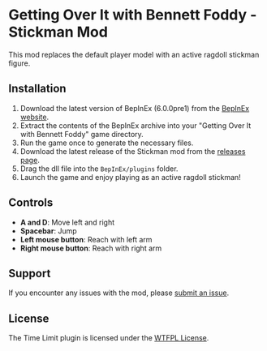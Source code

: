# Getting Over It with Bennett Foddy - Stickman Mod

This mod replaces the default player model with an active ragdoll stickman figure.

## Installation

1. Download the latest version of BepInEx (6.0.0pre1) from the [BepInEx website](https://github.com/BepInEx/BepInEx/releases).
2. Extract the contents of the BepInEx archive into your "Getting Over It with Bennett Foddy" game directory.
3. Run the game once to generate the necessary files.
4. Download the latest release of the Stickman mod from the [releases page](https://github.com/MrBoogyBam/GOI-Stickman/releases).
5. Drag the dll file into the `BepInEx/plugins` folder.
6. Launch the game and enjoy playing as an active ragdoll stickman!

## Controls

- **A and D**: Move left and right
- **Spacebar**: Jump
- **Left mouse button**: Reach with left arm
- **Right mouse button**: Reach with right arm

## Support
If you encounter any issues with the mod, please [submit an issue](https://github.com/MrBoogyBam/GOI-Stickman/issues/new).

## License
The Time Limit plugin is licensed under the [WTFPL License](https://github.com/MrBoogyBam/GOI-Stickman/blob/main/LICENSE).
